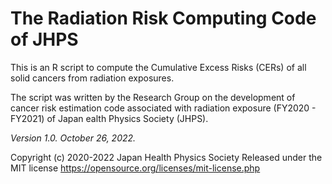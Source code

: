 # **The Radiation Risk Computing Code of JHPS**
This is an R script to compute the Cumulative Excess Risks (CERs) of all solid cancers from radiation exposures.

The script was written by the Research Group on the development of cancer risk estimation code associated with radiation exposure (FY2020 - FY2021) of Japan ealth Physics Society (JHPS).

*Version 1.0. October 26, 2022.*

Copyright (c) 2020-2022 Japan Health Physics Society
Released under the MIT license
https://opensource.org/licenses/mit-license.php
